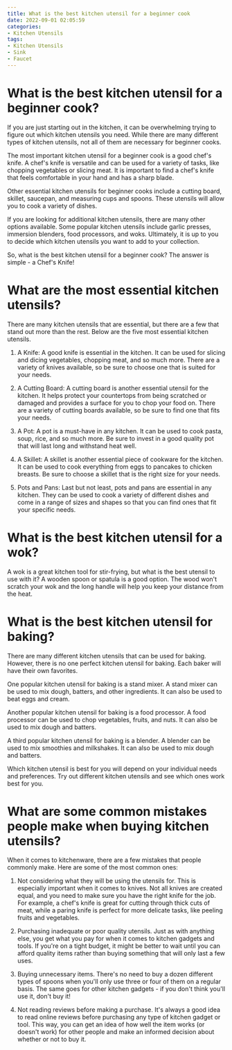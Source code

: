 ```yaml
---
title: What is the best kitchen utensil for a beginner cook
date: 2022-09-01 02:05:59
categories:
- Kitchen Utensils
tags:
- Kitchen Utensils
- Sink
- Faucet
---
```



#  What is the best kitchen utensil for a beginner cook?

If you are just starting out in the kitchen, it can be overwhelming trying to figure out which kitchen utensils you need. While there are many different types of kitchen utensils, not all of them are necessary for beginner cooks.

The most important kitchen utensil for a beginner cook is a good chef's knife. A chef's knife is versatile and can be used for a variety of tasks, like chopping vegetables or slicing meat. It is important to find a chef's knife that feels comfortable in your hand and has a sharp blade.

Other essential kitchen utensils for beginner cooks include a cutting board, skillet, saucepan, and measuring cups and spoons. These utensils will allow you to cook a variety of dishes.

If you are looking for additional kitchen utensils, there are many other options available. Some popular kitchen utensils include garlic presses, immersion blenders, food processors, and woks. Ultimately, it is up to you to decide which kitchen utensils you want to add to your collection.

So, what is the best kitchen utensil for a beginner cook? The answer is simple - a Chef's Knife!

#  What are the most essential kitchen utensils?

There are many kitchen utensils that are essential, but there are a few that stand out more than the rest. Below are the five most essential kitchen utensils.

1. A Knife: A good knife is essential in the kitchen. It can be used for slicing and dicing vegetables, chopping meat, and so much more. There are a variety of knives available, so be sure to choose one that is suited for your needs.

2. A Cutting Board: A cutting board is another essential utensil for the kitchen. It helps protect your countertops from being scratched or damaged and provides a surface for you to chop your food on. There are a variety of cutting boards available, so be sure to find one that fits your needs.

3. A Pot: A pot is a must-have in any kitchen. It can be used to cook pasta, soup, rice, and so much more. Be sure to invest in a good quality pot that will last long and withstand heat well.

4. A Skillet: A skillet is another essential piece of cookware for the kitchen. It can be used to cook everything from eggs to pancakes to chicken breasts. Be sure to choose a skillet that is the right size for your needs.

5. Pots and Pans: Last but not least, pots and pans are essential in any kitchen. They can be used to cook a variety of different dishes and come in a range of sizes and shapes so that you can find ones that fit your specific needs.

#  What is the best kitchen utensil for a wok?

A wok is a great kitchen tool for stir-frying, but what is the best utensil to use with it? A wooden spoon or spatula is a good option. The wood won't scratch your wok and the long handle will help you keep your distance from the heat.

#  What is the best kitchen utensil for baking?

There are many different kitchen utensils that can be used for baking. However, there is no one perfect kitchen utensil for baking. Each baker will have their own favorites.

One popular kitchen utensil for baking is a stand mixer. A stand mixer can be used to mix dough, batters, and other ingredients. It can also be used to beat eggs and cream.

Another popular kitchen utensil for baking is a food processor. A food processor can be used to chop vegetables, fruits, and nuts. It can also be used to mix dough and batters.

A third popular kitchen utensil for baking is a blender. A blender can be used to mix smoothies and milkshakes. It can also be used to mix dough and batters.

Which kitchen utensil is best for you will depend on your individual needs and preferences. Try out different kitchen utensils and see which ones work best for you.

#  What are some common mistakes people make when buying kitchen utensils?

When it comes to kitchenware, there are a few mistakes that people commonly make. Here are some of the most common ones:

1. Not considering what they will be using the utensils for. This is especially important when it comes to knives. Not all knives are created equal, and you need to make sure you have the right knife for the job. For example, a chef's knife is great for cutting through thick cuts of meat, while a paring knife is perfect for more delicate tasks, like peeling fruits and vegetables.

2. Purchasing inadequate or poor quality utensils. Just as with anything else, you get what you pay for when it comes to kitchen gadgets and tools. If you're on a tight budget, it might be better to wait until you can afford quality items rather than buying something that will only last a few uses.

3. Buying unnecessary items. There's no need to buy a dozen different types of spoons when you'll only use three or four of them on a regular basis. The same goes for other kitchen gadgets - if you don't think you'll use it, don't buy it!

4. Not reading reviews before making a purchase. It's always a good idea to read online reviews before purchasing any type of kitchen gadget or tool. This way, you can get an idea of how well the item works (or doesn't work) for other people and make an informed decision about whether or not to buy it.
